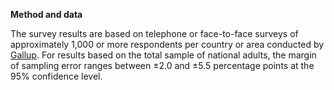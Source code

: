 
**Method and data**

The survey results are based on telephone or face-to-face surveys of approximately 1,000 or more respondents per country or area conducted by [Gallup](https://www.gallup.com/analytics/349487/gallup-global-happiness-center.aspx).
For results based on the total sample of national adults, the margin of sampling error ranges between ±2.0 and ±5.5 percentage points at the 95% confidence level.



